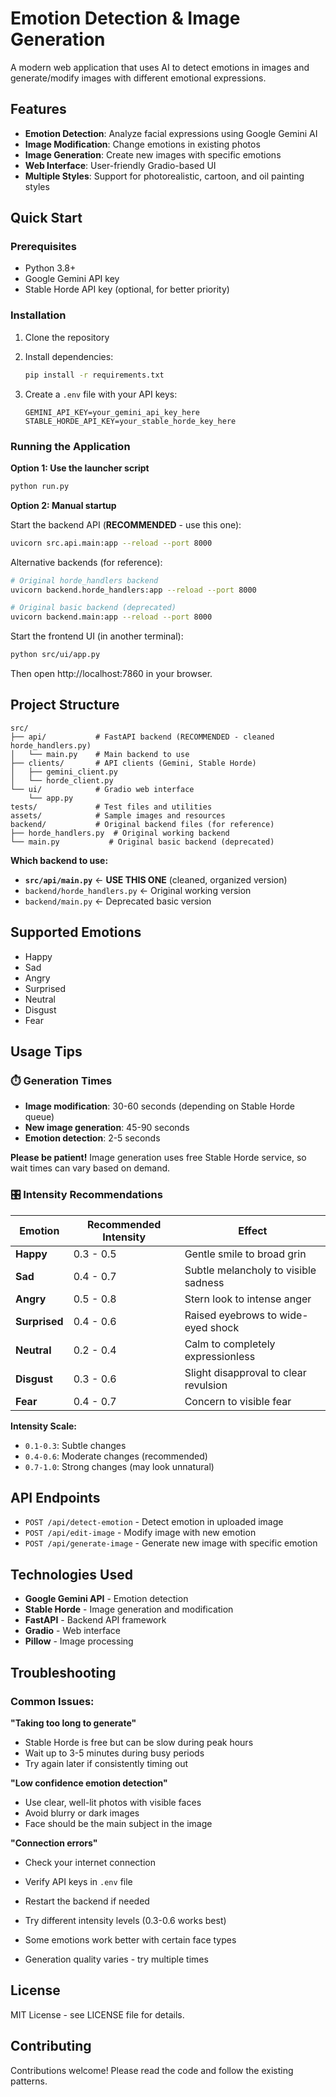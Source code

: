 # Emotion Detection & Image Generation

A modern web application that uses AI to detect emotions in images and generate/modify images with different emotional expressions.

## Features

- **Emotion Detection**: Analyze facial expressions using Google Gemini AI
- **Image Modification**: Change emotions in existing photos
- **Image Generation**: Create new images with specific emotions
- **Web Interface**: User-friendly Gradio-based UI
- **Multiple Styles**: Support for photorealistic, cartoon, and oil painting styles

## Quick Start

### Prerequisites

- Python 3.8+
- Google Gemini API key
- Stable Horde API key (optional, for better priority)

### Installation

1. Clone the repository
2. Install dependencies:
   ```bash
   pip install -r requirements.txt
   ```

3. Create a `.env` file with your API keys:
   ```
   GEMINI_API_KEY=your_gemini_api_key_here
   STABLE_HORDE_API_KEY=your_stable_horde_key_here
   ```

### Running the Application

**Option 1: Use the launcher script**
```bash
python run.py
```

**Option 2: Manual startup**

Start the backend API (**RECOMMENDED** - use this one):
```bash
uvicorn src.api.main:app --reload --port 8000
```

Alternative backends (for reference):
```bash
# Original horde_handlers backend
uvicorn backend.horde_handlers:app --reload --port 8000

# Original basic backend (deprecated)
uvicorn backend.main:app --reload --port 8000
```

Start the frontend UI (in another terminal):
```bash
python src/ui/app.py
```

Then open http://localhost:7860 in your browser.

## Project Structure

```
src/
├── api/           # FastAPI backend (RECOMMENDED - cleaned horde_handlers.py)
│   └── main.py    # Main backend to use
├── clients/       # API clients (Gemini, Stable Horde)
│   ├── gemini_client.py
│   └── horde_client.py
└── ui/            # Gradio web interface
    └── app.py
tests/             # Test files and utilities
assets/            # Sample images and resources
backend/           # Original backend files (for reference)
├── horde_handlers.py  # Original working backend
└── main.py           # Original basic backend (deprecated)
```

**Which backend to use:**
- **`src/api/main.py`** ← **USE THIS ONE** (cleaned, organized version)
- `backend/horde_handlers.py` ← Original working version
- `backend/main.py` ← Deprecated basic version

## Supported Emotions

- Happy
- Sad  
- Angry
- Surprised
- Neutral
- Disgust
- Fear

## Usage Tips

### ⏱️ **Generation Times**
- **Image modification**: 30-60 seconds (depending on Stable Horde queue)
- **New image generation**: 45-90 seconds
- **Emotion detection**: 2-5 seconds

**Please be patient!** Image generation uses free Stable Horde service, so wait times can vary based on demand.

### 🎛️ **Intensity Recommendations**

| Emotion | Recommended Intensity | Effect |
|---------|---------------------|--------|
| **Happy** | 0.3 - 0.5 | Gentle smile to broad grin |
| **Sad** | 0.4 - 0.7 | Subtle melancholy to visible sadness |
| **Angry** | 0.5 - 0.8 | Stern look to intense anger |
| **Surprised** | 0.4 - 0.6 | Raised eyebrows to wide-eyed shock |
| **Neutral** | 0.2 - 0.4 | Calm to completely expressionless |
| **Disgust** | 0.3 - 0.6 | Slight disapproval to clear revulsion |
| **Fear** | 0.4 - 0.7 | Concern to visible fear |

**Intensity Scale:**
- `0.1-0.3`: Subtle changes
- `0.4-0.6`: Moderate changes (recommended)
- `0.7-1.0`: Strong changes (may look unnatural)

## API Endpoints

- `POST /api/detect-emotion` - Detect emotion in uploaded image
- `POST /api/edit-image` - Modify image with new emotion
- `POST /api/generate-image` - Generate new image with specific emotion

## Technologies Used

- **Google Gemini API** - Emotion detection
- **Stable Horde** - Image generation and modification
- **FastAPI** - Backend API framework
- **Gradio** - Web interface
- **Pillow** - Image processing

## Troubleshooting

### Common Issues:

**"Taking too long to generate"**
- Stable Horde is free but can be slow during peak hours
- Wait up to 3-5 minutes during busy periods
- Try again later if consistently timing out

**"Low confidence emotion detection"**
- Use clear, well-lit photos with visible faces
- Avoid blurry or dark images
- Face should be the main subject in the image

**"Connection errors"**
- Check your internet connection
- Verify API keys in `.env` file
- Restart the backend if needed

- Try different intensity levels (0.3-0.6 works best)
- Some emotions work better with certain face types
- Generation quality varies - try multiple times

## License

MIT License - see LICENSE file for details.

## Contributing

Contributions welcome! Please read the code and follow the existing patterns.